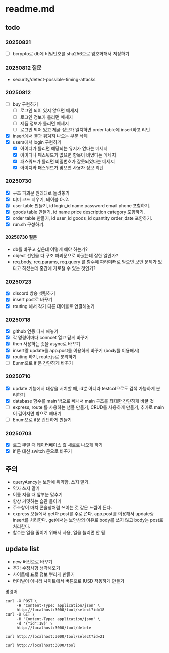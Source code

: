 # readme.md

## todo

### 20250821

- [ ] bcrypto로 db에 비밀번호를 sha256으로 암호화해서 저장하기

### 20250812 질문

- security/detect-possible-timing-attacks

### 20250812

- [ ] buy 구현하기
  - [ ] 로그인 되어 있지 않으면 메세지
  - [ ] 로그인 정보가 틀리면 메세지
  - [ ] 제품 정보가 틀리면 메세지
  - [ ] 로그인 되어 있고 제품 정보가 일치하면 order table에 insert하고 리턴
- [x] insert에서 결과 튕겨져 나오는 부분 삭제
- [x] users에서 login 구현하기
  - [x] 아이디가 틀리면 해당되는 유저가 없다는 메세지
  - [x] 아이디나 패스워드가 없으면 항목이 비었다는 메세지
  - [x] 패스워드가 틀리면 비밀번호가 잘못되었다는 메세지
  - [x] 아이디와 패스워드가 맞으면 사용자 정보 리턴

### 20250730

- [x] 구조 파괴문 원래대로 돌려놓기
- [x] 더미 코드 지우기, 테이블 0~2.
- [x] user table 만들기, id login_id name password email phone 포함하기.
- [x] goods table 만들기, id name price description category 포함하기.
- [x] order table 만들기, id user_id goods_id quantity order_date 포함하기.
- [x] run.sh 구성하기.

#### 20250730 질문

- db를 바꾸고 싶은데 어떻게 해야 하는가?
- object 선언을 다 구조 파괴문으로 바꿨는데 잘한 일인가?
- req.body, req.params, req.query 를 함수에 파라미터로 받으면 보안 문제가 있다고 하셨는데 중간에 가로챌 수 있는 것인가?

### 20250723

- [x] discord 방송 셋팅하기
- [x] insert post로 바꾸기
- [x] routing 해서 각기 다른 테이블로 연결해놓기

### 20250718

- [x] github 연동 다시 해놓기
- [x] 각 명령어마다 conncet 열고 닫게 바꾸기
- [x] then 사용하는 것을 async로 바꾸기
- [x] insert랑 update를 app.post를 이용하게 바꾸기 (body를 이용해서)
- [x] routing 하기, route.js로 분리하기
- [ ] Eunm으로 if 문 간단하게 바꾸기

### 20250710

- [x] update 기능에서 대상을 서치할 때, id뿐 아니라 testcol으로도 검색 가능하게 분리하기
- [x] database 함수를 main 밖으로 빼내서 main 구조를 최대한 간단하게 바꿀 것
- [ ] express, route 를 사용하는 샘플 만들기, CRUD를 사용하게 만들기, 추가로 main이 길어지면 밖으로 빼내기
- [ ] Enum으로 if문 간단하게 만들기

### 20250703

- [x] 로그 뿌릴 때 데이터베이스 값 새로로 나오게 하기
- [x] if 문 대신 switch 문으로 바꾸기

## 주의

- queryAsncy는 보안에 취약함. 쓰지 말기.
- 약자 쓰지 말기
- 이름 지을 때 앞부분 맞추기
- 항상 커밋하는 습관 들이기
- 주소창이 마치 콘솔창처럼 쓰이는 것 같은 느낌이 든다.
- express 모듈에서 get과 post를 주로 쓴다. app.post를 이용해서 update랑 insert를 처리한다. get에서는 보안상의 이유로 body를 쓰지 않고 body는 post로 처리한다.
- 함수는 일을 줄이기 위해서 사용, 일을 늘리면 안 됨

## update list

- new 버전으로 바꾸기
- 추가 수정사항 생각해오기
- 사이트에 표로 정보 뿌리게 만들기
- 터미널이 아니라 사이트에서 버튼으로 IUSD 작동하게 만들기

명령어

```shell
curl -X POST \
     -H "Content-Type: application/json" \
     http://localhost:3000/tool/select?id=18
curl -X GET \
     -H "Content-Type: application/json" \
     -d '{"id":18}' \
     http://localhost:3000/tool/delete

curl http://localhost:3000/tool/select?id=21

curl http://localhost:3000/tool
```
